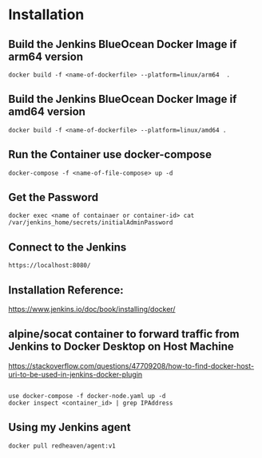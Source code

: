# Installation
## Build the Jenkins BlueOcean Docker Image if arm64 version 
```
docker build -f <name-of-dockerfile> --platform=linux/arm64  .
```
## Build the Jenkins BlueOcean Docker Image if amd64 version 

```
docker build -f <name-of-dockerfile> --platform=linux/amd64 .
```
## Run the Container use docker-compose
```
docker-compose -f <name-of-file-compose> up -d  
```

## Get the Password
```
docker exec <name of containaer or container-id> cat /var/jenkins_home/secrets/initialAdminPassword
```
## Connect to the Jenkins
```
https://localhost:8080/
```

## Installation Reference:
https://www.jenkins.io/doc/book/installing/docker/


## alpine/socat container to forward traffic from Jenkins to Docker Desktop on Host Machine

https://stackoverflow.com/questions/47709208/how-to-find-docker-host-uri-to-be-used-in-jenkins-docker-plugin
```

use docker-compose -f docker-node.yaml up -d
docker inspect <container_id> | grep IPAddress
```

## Using my Jenkins agent
```
docker pull redheaven/agent:v1
```
